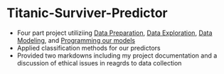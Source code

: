 # Titanic-Surviver-Predictor

* Four part project utiliziing [Data Preparation](https://github.com/darienlizano/Titanic-Surviver-Predictor-/blob/main/Part_1_Data_Preparation.R), [Data Exploration](https://github.com/darienlizano/Titanic-Surviver-Predictor-/blob/main/Part_2_Data_Exploration.R), [Data Modeling](https://github.com/darienlizano/Titanic-Surviver-Predictor-/blob/main/Part_3_Data_Modelling.R), and [Programming our models](https://github.com/darienlizano/Titanic-Surviver-Predictor-/blob/main/Part_4_Programming.R)
* Applied classification methods for our predictors
* Provided two markdowns including my project documentation and a discussion of ethical issues in reagrds to data collection
